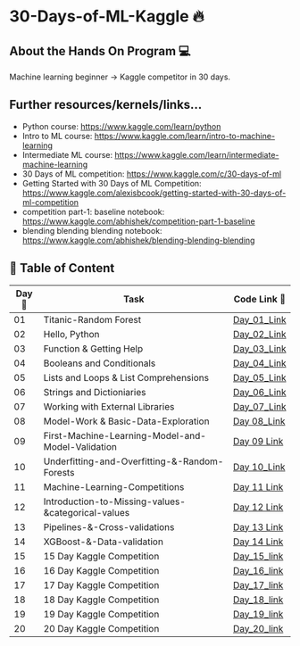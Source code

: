 # 30-Days-of-ML-Kaggle 🔥

## About the Hands On Program 💻
Machine learning beginner → Kaggle competitor in 30 days. 

## Further resources/kernels/links...

* Python course: https://www.kaggle.com/learn/python
* Intro to ML course: https://www.kaggle.com/learn/intro-to-machine-learning
* Intermediate ML course: https://www.kaggle.com/learn/intermediate-machine-learning
* 30 Days of ML competition: https://www.kaggle.com/c/30-days-of-ml
* Getting Started with 30 Days of ML Competition: https://www.kaggle.com/alexisbcook/getting-started-with-30-days-of-ml-competition
* competition part-1: baseline notebook: https://www.kaggle.com/abhishek/competition-part-1-baseline
* blending blending blending notebook: https://www.kaggle.com/abhishek/blending-blending-blending

## 📌 Table of Content

|Day📆 |Task |Code Link 🔗|
|------|-----|--------|
|01|Titanic-Random Forest|[Day_01_Link](https://github.com/rojaAchary/30-Days-of-ML-Kaggle/tree/main/1-Day-Titanic-Random-Forest)|
|02|Hello, Python|[Day_02_Link](https://github.com/rojaAchary/30-Days-of-ML-Kaggle/tree/main/2-Day-Hello-Python)|
|03|Function & Getting Help|[Day_03_Link](https://github.com/rojaAchary/30-Days-of-ML-Kaggle/tree/main/3-Day-Functions-and-Getting-Help)|
|04|Booleans and Conditionals|[Day_04_Link](https://github.com/rojaAchary/30-Days-of-ML-Kaggle/tree/main/4-Day-Booleans-and-Conditionals)|
|05|Lists and Loops & List Comprehensions|[Day_05_Link](https://github.com/rojaAchary/30-Days-of-ML-Kaggle/tree/main/5-Day-Lists-and-Loops-and-List-Comprehensions)|
|06|Strings and Dictioniaries|[Day_06_Link](https://github.com/rojaAchary/30-Days-of-ML-Kaggle/tree/main/6-Day-Strings-and-Dictionaries)|
|07|Working with External Libraries|[Day_07_Link](https://github.com/rojaAchary/30-Days-of-ML-Kaggle/tree/main/7-Day-Working-with-External-Libraries)|
|08|Model-Work & Basic-Data-Exploration|[Day 08_Link](https://github.com/rojaAchary/30-Days-of-ML-Kaggle/tree/main/8-Day-Model-Work%20%26%20Basic-Data-Exploration)|
|09|First-Machine-Learning-Model-and-Model-Validation|[Day 09 Link](https://github.com/rojaAchary/30-Days-of-ML-Kaggle/tree/main/9-Day-First-Machine-Learning-Model-and-Model-Validation)|
|10|Underfitting-and-Overfitting-&-Random-Forests|[Day 10_Link](https://github.com/rojaAchary/30-Days-of-ML-Kaggle/tree/main/10-Day-Underfitting-and-Overfitting-%26-Random-Forests)|
|11|Machine-Learning-Competitions|[Day 11 Link](https://github.com/rojaAchary/30-Days-of-ML-Kaggle/tree/main/11-Machine-Learning-Competitions)|
|12|Introduction-to-Missing-values-&categorical-values|[Day 12 Link](https://github.com/rojaAchary/30-Days-of-ML-Kaggle/tree/main/12-Introduction-to-Missing-values-%26categorical-values)|
|13|Pipelines-&-Cross-validations|[Day 13 Link](https://github.com/rojaAchary/30-Days-of-ML-Kaggle/tree/main/13-Pipelines-%26-Cross-validations)|
|14|XGBoost-&-Data-validation|[Day 14 Link](https://github.com/rojaAchary/30-Days-of-ML-Kaggle/tree/main/14-XGBoost-%26-Data-validation)|
|15|15 Day Kaggle Competition|[Day_15_link](https://github.com/rojaAchary/30-Days-of-ML-Kaggle/tree/main/15-Day-Kaggle-Competition)|
|16|16 Day Kaggle Competition|[Day_16_link](https://github.com/rojaAchary/30-Days-of-ML-Kaggle/tree/main/16-Day-Kaggle-Competition)|
|17|17 Day Kaggle Competition|[Day_17_link](https://github.com/rojaAchary/30-Days-of-ML-Kaggle/tree/main/17-Day-Kaggle-Competition)|
|18|18 Day Kaggle Competition|[Day_18_link](https://github.com/rojaAchary/30-Days-of-ML-Kaggle/tree/main/18-Day-Kaggle-Competition-Automobile)|
|19|19 Day Kaggle Competition|[Day_19_link](https://github.com/rojaAchary/30-Days-of-ML-Kaggle/tree/main/19-Day-Kaggle-Competition)|
|20|20 Day Kaggle Competition|[Day_20_link](https://github.com/rojaAchary/30-Days-of-ML-Kaggle/tree/main/20-Day-Kaggle-Competition)|
```
